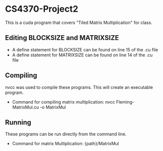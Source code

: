# CS4370-Project2
This is a cuda program that covers "Tiled Matrix Multiplication" for class.

## Editing BLOCKSIZE and MATRIXSIZE
* A define statement for BLOCKSIZE can be found on line 15 of the .cu file
* A define statement for MATRIXSIZE can be found on line 14 of the .cu file

## Compiling
nvcc was used to compile these programs. This will create an executable program.
* Command for compiling matrix multiplication: nvcc Fleming-MatrixMul.cu -o MatrixMul

## Running
These programs can be run directly from the command line. 
* Command for matrix Multiplication: {path}/MatrixMul
